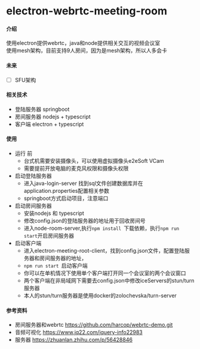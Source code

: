 # electron-webrtc-meeting-room

#### 介绍
使用electron提供webrtc，java和node提供相关交互的视频会议室  
使用mesh架构，目前支持9人房间，因为是mesh架构，所以人多会卡

#### 未来
 - [ ] SFU架构 
#### 相关技术
 - 登陆服务器 springboot
 - 房间服务器 nodejs + typescript
 - 客户端 electron + typescript
#### 使用 
 - 运行 前 
   - 台式机需要安装摄像头，可以使用虚拟摄像头e2eSoft VCam
   - 需要提前开放电脑的麦克风权限和摄像头权限
 - 启动登陆服务器
   - 进入java-login-server 找到sql文件创建数据库并在application.properties配置相关参数
   - springboot方式启动项目，注意端口
 - 启动房间服务器
   - 安装nodejs 和 typescript
   - 修改config.json的登陆服务器的地址用于回收房间号
   - 进入node-room-server,执行`npm install `下载依赖，执行`npm run start`开启房间服务器
 - 启动客户端
   - 进入electron-meeting-root-client，找到config.json文件，配置登陆服务器和房间服务器的地址，
   - `npm run start `启动客户端
   - 你可以在单机情况下使用单个客户端打开同一个会议室的两个会议窗口
   - 两个客户端在非局域网下需要去config.json中修改iceServers的stun/turn 服务器
   - 本人的stun/turn服务器是使用docker的zolochevska/turn-server
#### 参考资料
 - 房间服务器和webrtc https://github.com/harcop/webrtc-demo.git
 - 音频可视化 https://www.jq22.com/jquery-info22983
 - 服务器 https://zhuanlan.zhihu.com/p/56428846

